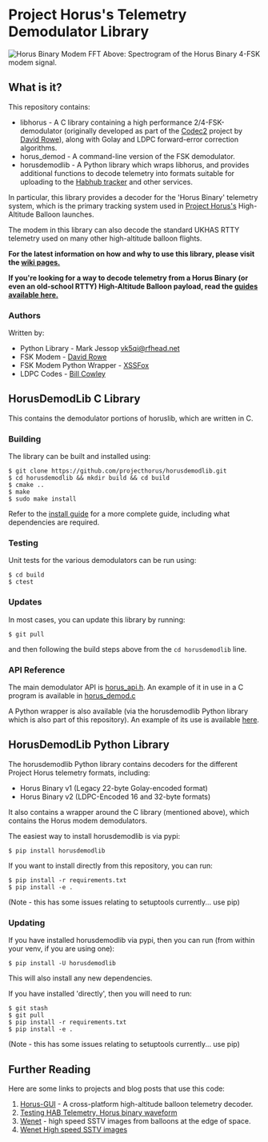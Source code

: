 # Project Horus's Telemetry Demodulator Library

![Horus Binary Modem FFT](https://github.com/projecthorus/horusdemodlib/raw/master/doc/modem_fft.jpg)
Above: Spectrogram of the Horus Binary 4-FSK modem signal.

## What is it?
This repository contains:
* libhorus - A C library containing a high performance 2/4-FSK-demodulator (originally developed as part of the [Codec2](https://github.com/drowe67/codec2) project by [David Rowe](http://rowetel.com)), along with Golay and LDPC forward-error correction algorithms.
* horus_demod - A command-line version of the FSK demodulator.
* horusdemodlib - A Python library which wraps libhorus, and provides additional functions to decode telemetry into formats suitable for uploading to the [Habhub tracker](http://tracker.habhub.org) and other services.

In particular, this library provides a decoder for the 'Horus Binary' telemetry system, which is the primary tracking system used in [Project Horus's](https://www.areg.org.au/archives/category/activities/project-horus) High-Altitude Balloon launches.

The modem in this library can also decode the standard UKHAS RTTY telemetry used on many other high-altitude balloon flights.

**For the latest information on how and why to use this library, please visit the [wiki pages.](https://github.com/projecthorus/horusdemodlib/wiki)**

**If you're looking for a way to decode telemetry from a Horus Binary (or even an old-school RTTY) High-Altitude Balloon payload, read the [guides available here.](https://github.com/projecthorus/horusdemodlib/wiki#how-do-i-receive-it)**

### Authors
Written by: 
* Python Library - Mark Jessop <vk5qi@rfhead.net>
* FSK Modem - [David Rowe](http://rowetel.com)
* FSK Modem Python Wrapper - [XSSFox](https://twitter.com/xssfox)
* LDPC Codes - [Bill Cowley](http://lowsnr.org/)

## HorusDemodLib C Library
This contains the demodulator portions of horuslib, which are written in C.

### Building
The library can be built and installed using:

```console
$ git clone https://github.com/projecthorus/horusdemodlib.git
$ cd horusdemodlib && mkdir build && cd build
$ cmake ..
$ make
$ sudo make install
```

Refer to the [install guide](https://github.com/projecthorus/horusdemodlib/wiki/1.2--Raspberry-Pi-'Headless'-RX-Guide) for a more complete guide, including what dependencies are required.

### Testing
Unit tests for the various demodulators can be run using:

```console
$ cd build
$ ctest
```

### Updates
In most cases, you can update this library by running:
```
$ git pull
```
and then following the build steps above from the `cd horusdemodlib` line.


### API Reference
The main demodulator API is [horus_api.h](https://github.com/projecthorus/horusdemodlib/blob/master/src/horus_api.h). An example of it in use in a C program is available in [horus_demod.c](https://github.com/projecthorus/horusdemodlib/blob/master/src/horus_demod.c)

A Python wrapper is also available (via the horusdemodlib Python library which is also part of this repository). An example of its use is available [here](https://github.com/projecthorus/horusdemodlib/blob/master/horusdemodlib/demod.py#L379).


## HorusDemodLib Python Library
The horusdemodlib Python library contains decoders for the different Project Horus telemetry formats, including:
* Horus Binary v1 (Legacy 22-byte Golay-encoded format)
* Horus Binary v2 (LDPC-Encoded 16 and 32-byte formats)

It also contains a wrapper around the C library (mentioned above), which contains the Horus modem demodulators.

The easiest way to install horusdemodlib is via pypi:
```
$ pip install horusdemodlib
```

If you want to install directly from this repository, you can run:
```
$ pip install -r requirements.txt
$ pip install -e .
```
(Note - this has some issues relating to setuptools currently... use pip)

### Updating
If you have installed horusdemodlib via pypi, then you can run (from within your venv, if you are using one):
```
$ pip install -U horusdemodlib
```
This will also install any new dependencies.


If you have installed 'directly', then you will need to run:
```
$ git stash 
$ git pull
$ pip install -r requirements.txt
$ pip install -e .
```
(Note - this has some issues relating to setuptools currently... use pip)


## Further Reading

Here are some links to projects and blog posts that use this code:

   1. [Horus-GUI](https://github.com/projecthorus/horus-gui) - A cross-platform high-altitude balloon telemetry decoder.
   1. [Testing HAB Telemetry, Horus binary waveform](http://www.rowetel.com/?p=5906)
   1. [Wenet](https://github.com/projecthorus/wenet) - high speed SSTV images from balloons at the edge of space.
   1. [Wenet High speed SSTV images](http://www.rowetel.com/?p=5344)
